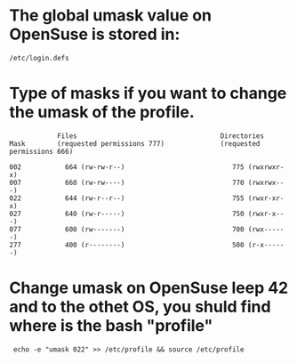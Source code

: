 # The global umask value on OpenSuse is stored in:
``` 
/etc/login.defs 
```

# Type of masks if you want to change the umask of the profile.

``` 	      
            Files                                    Directories
Mask        (requested permissions 777)              (requested permissions 666)

002 	      664 (rw-rw-r--) 	                        775 (rwxrwxr-x)
007 	      660 (rw-rw----) 	                        770 (rwxrwx---)
022 	      644 (rw-r--r--) 	                        755 (rwxr-xr-x)
027 	      640 (rw-r-----) 	                        750 (rwxr-x---)
077 	      600 (rw-------) 	                        700 (rwx------)
277 	      400 (r--------) 	                        500 (r-x------)
```
# Change umask on OpenSuse leep 42 and to the othet OS, you shuld find where is the bash "profile"
```
 echo -e "umask 022" >> /etc/profile && source /etc/profile
```
